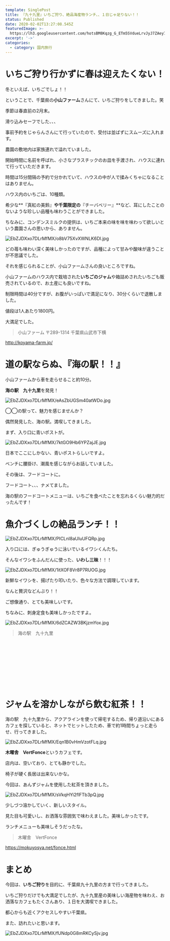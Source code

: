 ```yaml
---
template: SinglePost
title: 『九十九里』いちご狩り、絶品海産物ランチ、、１日じゃ足りない！！
status: Published
date: 2020-02-02T13:27:08.545Z
featuredImage: >-
  https://lh3.googleusercontent.com/hotsBM8Kqzg_G_ETm5SVdueLrvJyJ7ZAey7-Efrg2PhHPCBgGaRVB6_74t0eEu5-k3W2uJKaOJsUiOU15fweF3X6LGDgwvzgTEGj3F3hV5D3B-JJ9yjQVWZLR5d2QOb8QQhdl7_EjDdl4X7mOyJY46-5hO23yHVGtZ2GAphnEwh-JMi5rIHok9A5xBHqQKMieg9Ek-RIVEOU_j6x3dvqe5o5gxB_iPhMVTTv6ISnqmw1GHjZsDq2S5nLX4kOfFzb_W9PVhoP9ENAQXxXbdptEyfLr4TMXJ4KqORVkKjti8Cgdnr99VjbtsHUmg6v52TddCt-932JN1-m6tAQ9FUdr6uNESccrRqiZWkkwaHT8Unk_jjLlK5lVK32abABjIkLmxtFSklmVel5w7M8QQLToLCKd24_kK9ZNkoofC-fG14lc01ohErS4ITcoJ5RIBp-LA47H2hhIxxunXim_4sgpfbLav1hXdtqmD8Bn2Z9Ia8qYR_u2AxpBTf6cAPzXzSuvfQerfQ9y0BLxID5TmzTvxLxR0wmd6l29LHM_eUV6VU9U_TD3tB8HKyRZ0yLwtRMkERJ59kZRXCiAshUXGA5NBWS868cFfg3fO3utCetSXNDu4zzB5rEF7WQQbG-gocPejtnxXBLEPldzwqHIr76iI3VCMvbYZQY0Iyvo9gz2J8EPP6HFUqUhjOun5c5VQvFQVc74r8eFltC6N9OPuYFl-ejira8xSoSi4x4okEypg=w1074-h1432-no
excerpt: '->'
categories:
  - category: 国内旅行
---
```


# いちご狩り行かずに春は迎えたくない！

冬といえば、いちごでしょ！！

ということで、千葉県の**小山ファーム**さんにて、いちご狩りをしてきました。笑

季節は春直前の2月末。

滑り込みセーフでした、、、

事前予約をじゃらんさんにて行っていたので、受付は並ばずにスムーズに入れます。

農園の敷地内は家族連れで溢れていました。

開始時間に名前を呼ばれ、小さなプラスチックのお皿を手渡され、ハウスに連れて行っていただきます。

時間は15分間隔の予約で分かれていて、ハウスの中が人で揉みくちゃになることはありません。

ハウス内のいちごは、10種類。

希少な**『真紅の美鈴』**や千葉限定の**『チーバベリー』**など、耳にしたことのないような珍しい品種も味わうことができました。

ちなみに、コンデンスミルクの提供は、いちご本来の味を味を味わって欲しいという農園さんの思いから、ありません。


![EbZJDXxo7DLrMfMX/o8bV75XvXWNLK6Dl.jpg](https://firebasestorage.googleapis.com/v0/b/type-c1c71.appspot.com/o/EbZJDXxo7DLrMfMX%2Fo8bV75XvXWNLK6Dl.jpg?alt=media&token=d53e8ea2-8995-4945-a7ab-9a7c1b0b0242)


どの苺も味わい深く美味しかったのですが、品種によって甘みや酸味が違うことが不思議でした。

それを感じられることが、小山ファームさんの良いところですね。

小山ファームのハウス内で栽培された**いちごのジャム**や箱詰めされたいちごも販売されているので、お土産にも良いですね。

制限時間は40分ですが、お腹がいっぱいで満足になり、30分くらいで退散しました。

値段は1人あたり1800円。

大満足でした。

> 小山ファーム
> 〒289-1314 千葉県山武市下横

http://koyama-farm.jp/

# 道の駅ならぬ、『海の駅！！』

小山ファームから車を走らせること約10分。

**海の駅　九十九里**を発見！

![EbZJDXxo7DLrMfMX/eAsZbUGSm40atWDo.jpg](https://firebasestorage.googleapis.com/v0/b/type-c1c71.appspot.com/o/EbZJDXxo7DLrMfMX%2FeAsZbUGSm40atWDo.jpg?alt=media&token=e169eb98-e47f-4a73-8f29-71fc63824c2f)


◯◯の駅って、魅力を感じませんか？

偶然発見した、海の駅。満喫してきました。

まず、入り口に青いポストが。

![EbZJDXxo7DLrMfMX/7ktGO9Hb6YPZajJE.jpg](https://firebasestorage.googleapis.com/v0/b/type-c1c71.appspot.com/o/EbZJDXxo7DLrMfMX%2F7ktGO9Hb6YPZajJE.jpg?alt=media&token=09014a13-8049-45bd-971f-b8c7036761c3)

日本でここにしかない、青いポストらしいですよ。

ベンチに腰掛け、潮風を感じながらお話していました。

その後は、フードコートに。

フードコート、、、ナメてました。

海の駅のフードコートメニューは、いちごを食べたことを忘れるくらい魅力的だったんです！

# 魚介づくしの絶品ランチ！！

![EbZJDXxo7DLrMfMX/PICLnI8aUluUFQRp.jpg](https://firebasestorage.googleapis.com/v0/b/type-c1c71.appspot.com/o/EbZJDXxo7DLrMfMX%2FPICLnI8aUluUFQRp.jpg?alt=media&token=58b75052-82b7-426e-8b72-cab29e2a1d34)


入り口には、ぎゅうぎゅうに泳いでいるイワシくんたち。

そんなイワシをふんだんに使った、**いわし三昧**！！！

![EbZJDXxo7DLrMfMX/1itXOF8Vr8P7RUOG.jpg](https://firebasestorage.googleapis.com/v0/b/type-c1c71.appspot.com/o/EbZJDXxo7DLrMfMX%2F1itXOF8Vr8P7RUOG.jpg?alt=media&token=ab14836f-0718-4b2d-9e92-5aa3777f1caf)

新鮮なイワシを、揚げたり叩いたり、色々な方法で調理しています。

なんと贅沢などんぶり！！

ご想像通り、とても美味しいです。

ちなみに、刺身定食も美味しかったですよ。

![EbZJDXxo7DLrMfMX/6dZCAZW3BKjzmYox.jpg](https://firebasestorage.googleapis.com/v0/b/type-c1c71.appspot.com/o/EbZJDXxo7DLrMfMX%2F6dZCAZW3BKjzmYox.jpg?alt=media&token=9d9cd3d8-8407-468e-8e61-8be17183d09c)



> 海の駅　九十九里
<div class="iframely-embed"><div class="iframely-responsive" style="height: 140px; padding-bottom: 0;"><a href="https://uminoeki99.com/" data-iframely-url="//cdn.iframe.ly/api/iframe?url=https%3A%2F%2Fuminoeki99.com&amp;key=4672f5d28011347a2549354aa5d0123d"></a></div></div><script async src="//cdn.iframe.ly/embed.js" charset="utf-8"></script>

# ジャムを溶かしながら飲む紅茶！！

海の駅　九十九里から、アクアラインを使って帰宅するため、帰り道沿いにあるカフェを探していると、ネットでヒットしたため、車で約1時間ちょっと走らせ、行ってきました。


![EbZJDXxo7DLrMfMX/Eqn1B0vHmVzotFLq.jpg](https://firebasestorage.googleapis.com/v0/b/type-c1c71.appspot.com/o/EbZJDXxo7DLrMfMX%2FEqn1B0vHmVzotFLq.jpg?alt=media&token=980ffbac-9ca0-4afa-a325-f9652aceba79)


**木曜舎　VertFonce**というカフェです。

店内は、空いており、とても静かでした。

椅子が硬く長居は出来ないかな。

今回は、あんずジャムを使用した紅茶を頂きました。

![EbZJDXxo7DLrMfMX/sVkqHYi2flFTb3pQ.jpg](https://firebasestorage.googleapis.com/v0/b/type-c1c71.appspot.com/o/EbZJDXxo7DLrMfMX%2FsVkqHYi2flFTb3pQ.jpg?alt=media&token=60cf238a-7d1d-4b4e-b7b6-903bea50cb32)

少しづつ溶かしていく、新しいスタイル。

見た目も可愛いし、お洒落な雰囲気で味わえました。美味しかったです。

ランチメニューも美味しそうだったな。


> 木曜舎　VertFonce

https://mokuyosya.net/fonce.html


# まとめ

今回は、**いちご狩り**を目的に、千葉県九十九里の方まで行ってきました。

いちご狩りだけでも大満足でしたが、九十九里産の美味しい海産物を味わえ、お洒落なカフェもたくさんあり、１日を大満喫できました。

都心からも近くアクセスしやすい千葉県。

また、訪れたいと思います。

![EbZJDXxo7DLrMfMX/fUNdp0G8mRKCySjv.jpg](https://firebasestorage.googleapis.com/v0/b/type-c1c71.appspot.com/o/EbZJDXxo7DLrMfMX%2FfUNdp0G8mRKCySjv.jpg?alt=media&token=5e7004b2-afd1-40f8-bc5e-123bce2dcb00)
